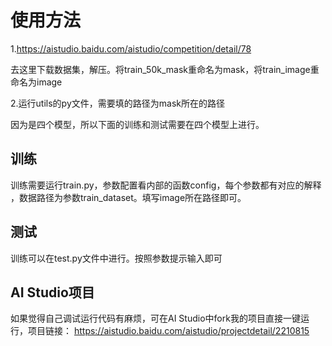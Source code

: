 # 使用方法

1.https://aistudio.baidu.com/aistudio/competition/detail/78

去这里下载数据集，解压。将train_50k_mask重命名为mask，将train_image重命名为image

2.运行utils的py文件，需要填的路径为mask所在的路径

因为是四个模型，所以下面的训练和测试需要在四个模型上进行。
## 训练
训练需要运行train.py，参数配置看内部的函数config，每个参数都有对应的解释
，数据路径为参数train_dataset。填写image所在路径即可。

## 测试
训练可以在test.py文件中进行。按照参数提示输入即可

## AI Studio项目
如果觉得自己调试运行代码有麻烦，可在AI Studio中fork我的项目直接一键运行，项目链接：
https://aistudio.baidu.com/aistudio/projectdetail/2210815
